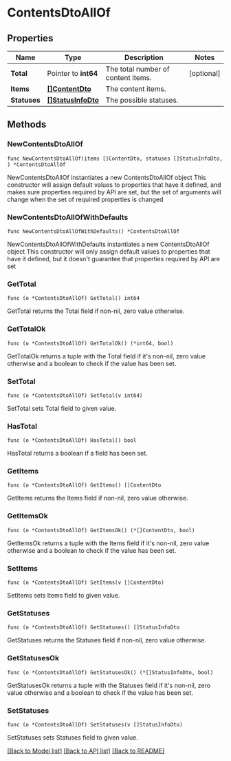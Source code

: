 # ContentsDtoAllOf

## Properties

Name | Type | Description | Notes
------------ | ------------- | ------------- | -------------
**Total** | Pointer to **int64** | The total number of content items. | [optional] 
**Items** | [**[]ContentDto**](ContentDto.md) | The content items. | 
**Statuses** | [**[]StatusInfoDto**](StatusInfoDto.md) | The possible statuses. | 

## Methods

### NewContentsDtoAllOf

`func NewContentsDtoAllOf(items []ContentDto, statuses []StatusInfoDto, ) *ContentsDtoAllOf`

NewContentsDtoAllOf instantiates a new ContentsDtoAllOf object
This constructor will assign default values to properties that have it defined,
and makes sure properties required by API are set, but the set of arguments
will change when the set of required properties is changed

### NewContentsDtoAllOfWithDefaults

`func NewContentsDtoAllOfWithDefaults() *ContentsDtoAllOf`

NewContentsDtoAllOfWithDefaults instantiates a new ContentsDtoAllOf object
This constructor will only assign default values to properties that have it defined,
but it doesn't guarantee that properties required by API are set

### GetTotal

`func (o *ContentsDtoAllOf) GetTotal() int64`

GetTotal returns the Total field if non-nil, zero value otherwise.

### GetTotalOk

`func (o *ContentsDtoAllOf) GetTotalOk() (*int64, bool)`

GetTotalOk returns a tuple with the Total field if it's non-nil, zero value otherwise
and a boolean to check if the value has been set.

### SetTotal

`func (o *ContentsDtoAllOf) SetTotal(v int64)`

SetTotal sets Total field to given value.

### HasTotal

`func (o *ContentsDtoAllOf) HasTotal() bool`

HasTotal returns a boolean if a field has been set.

### GetItems

`func (o *ContentsDtoAllOf) GetItems() []ContentDto`

GetItems returns the Items field if non-nil, zero value otherwise.

### GetItemsOk

`func (o *ContentsDtoAllOf) GetItemsOk() (*[]ContentDto, bool)`

GetItemsOk returns a tuple with the Items field if it's non-nil, zero value otherwise
and a boolean to check if the value has been set.

### SetItems

`func (o *ContentsDtoAllOf) SetItems(v []ContentDto)`

SetItems sets Items field to given value.


### GetStatuses

`func (o *ContentsDtoAllOf) GetStatuses() []StatusInfoDto`

GetStatuses returns the Statuses field if non-nil, zero value otherwise.

### GetStatusesOk

`func (o *ContentsDtoAllOf) GetStatusesOk() (*[]StatusInfoDto, bool)`

GetStatusesOk returns a tuple with the Statuses field if it's non-nil, zero value otherwise
and a boolean to check if the value has been set.

### SetStatuses

`func (o *ContentsDtoAllOf) SetStatuses(v []StatusInfoDto)`

SetStatuses sets Statuses field to given value.



[[Back to Model list]](../README.md#documentation-for-models) [[Back to API list]](../README.md#documentation-for-api-endpoints) [[Back to README]](../README.md)


